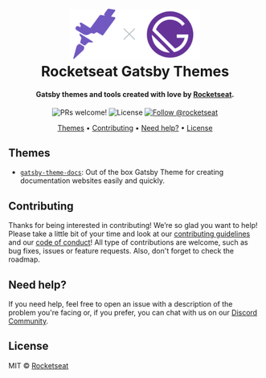 <h1 align="center">
  <br>
  <img src=".github/assets/logo.svg" alt="Rocketseat and Gatsby" width="260">
  <br>
  Rocketseat Gatsby Themes
  <br>
</h1>

<h4 align="center">Gatsby themes and tools created with love by <a href="https://rocketseat.com.br" target="_blank">Rocketseat</a>.</h4>

<p align="center">
  <img src="https://img.shields.io/badge/PRs-welcome-%237159c1.svg" alt="PRs welcome!" />

  <img alt="License" src="https://img.shields.io/badge/license-MIT-%237159c1">

  <a href="https://twitter.com/intent/follow?screen_name=rocketseat">
    <img src="https://img.shields.io/twitter/follow/rocketseat.svg?label=Follow%20@rocketseat" alt="Follow @rocketseat" />
  </a>
</p>

<p align="center">
  <a href="#themes">Themes</a> •
  <a href="#contributing">Contributing</a> •
  <a href="#need-help">Need help?</a> •
  <a href="#license">License</a>
</p>

## Themes

- [`gatsby-theme-docs`](./@rocketseat/gatsby-theme-docs): Out of the box Gatsby Theme for creating documentation websites easily and quickly.

## Contributing

Thanks for being interested in contributing! We’re so glad you want to help! Please take a little bit of your time and look at our [contributing guidelines](.github/CONTRIBUTING.md) and our
[code of conduct](.github/CODE_OF_CONDUCT.md)! All type of contributions are welcome, such as bug fixes, issues or feature requests. Also, don't forget to check the roadmap.

## Need help?

If you need help, feel free to open an issue with a description of the problem
you're facing or, if you prefer, you can chat with us on our
[Discord Community](https://rocketseat.com.br/comunidade).

## License

MIT © [Rocketseat](https://github.com/Rocketseat)
